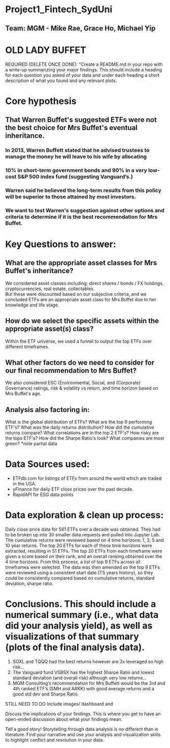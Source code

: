 # Project1_Fintech_SydUni
## Team: MGM - Mike Rae, Grace Ho, Michael Yip

# OLD LADY BUFFET

REQUIRED (DELETE ONCE DONE): "Create a README.md in your repo with a write-up summarizing your major findings. 
This should include a heading for each question you asked of your data and under each heading a short description of what you found and any relevant plots.

# Core hypothesis
## That Warren Buffet's suggested ETFs were not the best choice for Mrs Buffet's eventual inheritance.
### In 2013, Warren Buffett stated that he advised trustees to manage the money he will leave to his wife by allocating
### 10% in short-term government bonds and 90% in a very low-cost S&P 500 index fund (suggesting Vanguard’s.)
### Warren said he believed the long-term results from this policy will be superior to those attained by most investors.
### We want to test Warren's suggestion against other options and criteria to determine if it is the best recommendation for Mrs Buffet.

# Key Questions to answer:
## What are the appropriate asset classes for Mrs Buffet's inheritance?
We considered asset classes including: direct shares / bonds / FX holdings, cryptocurrencies, real estate, collectables.  
But these were discounted based on our subjective criteria, and we concluded ETFs are an appropriate asset class for Mrs Buffet due to her knowledge and life stage.

## How do we select the specific assets within the appropriate asset(s) class?
Within the ETF universe, we used a funnel to output the top ETFs over different timeframes.

## What other factors do we need to consider for our final recommendation to Mrs Buffet?  
We also considered ESC (Environmental, Social, and (Corporate) Governance) ratings, risk & volatilty vs return, and time horizon based on Mrs Buffet's age.

## Analysis also factoring in:
What is the global distribution of ETFs?
What are the top 9 performing ETF's?
What was the daily returns distribution?
How did the cumulative returns compare?
What correlations are in the top 2 ETF's?
How risky are the tops ETF's?
How did the Sharpe Ratio's look?
What companies are most green? *note partial data

# Data Sources used:
 - ETFdb.com for listings of ETFs from around the world which are traded in the USA.
 - yFinance for daily ETF close prices over the past decade.
 - RapidAPI for ESG data points

# Data exploration & clean up process:
Daily close price data for 561 ETFs over a decade was obtained.  They had to be broken up into 30 smaller data requests and pulled into Jupyter Lab.
The cumulative returns were reviewed based on 4 time horizons: 1, 3, 5 and 10 year returns.  The top 20 ETFs for each of these time horizons were extracted, resulting in 51 ETFs.
The top 20 ETFs from each timeframe were given a score based on their rank, and an overall ranking obtained over the 4 time horizons.
From this process, a list of top 9 ETFs across all timeframes were selected.
The data was then amended so the top 9 ETFs were reviewed using a consistent start date (7.5 years history), so they could be consistently compared based on cumulative returns, standard deviation, sharpe ratio.

# Conclusions. This should include a numerical summary (i.e., what data did your analysis yield), as well as visualizations of that summary (plots of the final analysis data).
1. SOXL and TQQQ had the best returns however are 3x leveraged so high risk...
2. The Vanguard fund VSBSX has the highest Sharpe Ratio and lowest standard deviation (and overall risk) although very low returns...
3. MGM Consulting’s recommendation for Mrs Buffett would be the 3rd and 4th ranked ETF’s (SMH and ARKK) with good average returns and a good std dev and Sharpe Ratio.

STILL NEED TO DO
Include images/ dashboard and 

 Discuss the implications of your findings. This is where you get to have an open-ended discussion about what your findings mean.


 Tell a good story! Storytelling through data analysis is no different than in literature. Find your narrative and use your analysis and visualization skills to highlight conflict and resolution in your data.
